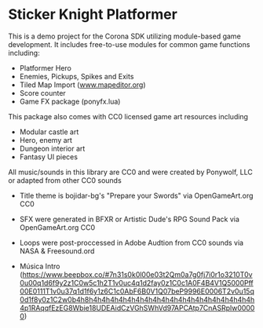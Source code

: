 # Sticker Knight Platformer

This is a demo project for the Corona SDK utilizing module-based game development. It includes free-to-use modules for common game functions including:

* Platformer Hero
* Enemies, Pickups, Spikes and Exits
* Tiled Map Import (www.mapeditor.org)
* Score counter
* Game FX package (ponyfx.lua)

This package also comes with CC0 licensed game art resources including

* Modular castle art
* Hero, enemy art
* Dungeon interior art
* Fantasy UI pieces

All music/sounds in this library are CC0 and were created by Ponywolf, LLC or adapted from other CC0 sounds

* Title theme is bojidar-bg's "Prepare your Swords" via OpenGameArt.org CC0
* SFX were generated in BFXR or Artistic Dude's RPG Sound Pack via OpenGameArt.org CC0
* Loops were post-proccessed in Adobe Audtion from CC0 sounds via NASA & Freesound.ord

* Música Intro
(https://www.beepbox.co/#7n31s0k0l00e03t2Qm0a7g0fj7i0r1o3210T0v0u00q1d6f9y2z1C0w5c1h2T1v0uc4q1d2fay0z1C0c1A0F4B4V1Q5000Pff00E0111T1v0u37q1d1f6y1z6C1c0AbF6B0V1Q07beP9996E0006T2v0u15q0d1f8y0z1C2w0b4h8h4h4h4h4h4h4h4h4h4h4h4h4h4h4h4h4h4h4h4h4p1RAqqfEzEG8Wbie18UDEAidCzVGhSWhVd97APCAtp7CnASRplw00000)